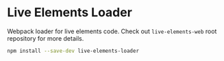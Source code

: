 # Live Elements Loader

Webpack loader for live elements code. Check out `live-elements-web` root repository for more details.

```sh
npm install --save-dev live-elements-loader
```
